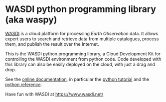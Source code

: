 # WASDI python programming library (aka waspy)

[WASDI](https://www.wasdi.net/) is a cloud platform for processing 
_Earth Observation_  data. 
It allows expert users to search and retrieve data from multiple 
catalogues, process them, and publish the result over the Internet. 

This is the WASDI  python programming library, a Cloud Development Kit 
for controlling the WASDI environment from python code. Code 
developed with this library can also be easily deployed on the cloud,
with just a drag and drop.

See the [online documentation](https://wasdi.readthedocs.io/en/latest/index.html),
in particular the [python tutorial](https://wasdi.readthedocs.io/en/latest/PythonTutorial.html)
and the [python reference](https://wasdi.readthedocs.io/en/latest/python/waspy.html).

Have fun with WASDI at https://www.wasdi.net/
